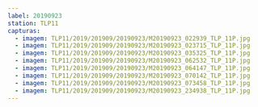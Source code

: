 ```yaml
---
label: 20190923
station: TLP11
capturas:
  - imagem: TLP11/2019/201909/20190923/M20190923_022939_TLP_11P.jpg
  - imagem: TLP11/2019/201909/20190923/M20190923_023715_TLP_11P.jpg
  - imagem: TLP11/2019/201909/20190923/M20190923_035325_TLP_11P.jpg
  - imagem: TLP11/2019/201909/20190923/M20190923_062532_TLP_11P.jpg
  - imagem: TLP11/2019/201909/20190923/M20190923_064147_TLP_11P.jpg
  - imagem: TLP11/2019/201909/20190923/M20190923_070142_TLP_11P.jpg
  - imagem: TLP11/2019/201909/20190923/M20190923_073458_TLP_11P.jpg
  - imagem: TLP11/2019/201909/20190923/M20190923_234938_TLP_11P.jpg
---
```

